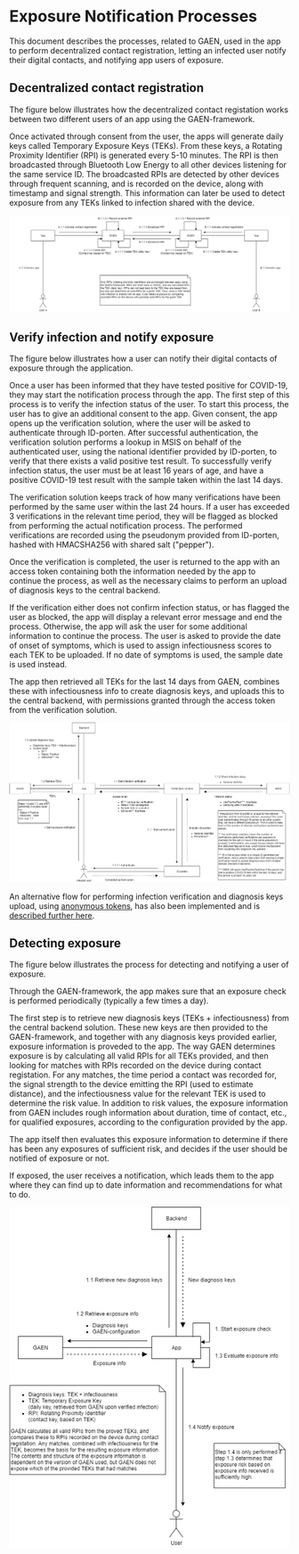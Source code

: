 # Exposure Notification Processes

This document describes the processes, related to GAEN, used in the app to perform decentralized contact registration, letting an infected user notify their digital contacts, and notifying app users of exposure.

## Decentralized contact registration

The figure below illustrates how the decentralized contact registation works between two different users of an app using the GAEN-framework.

Once activated through consent from the user, the apps will generate daily keys called Temporary Exposure Keys (TEKs).
From these keys, a Rotating Proximity Identifier (RPI) is generated every 5-10 minutes.
The RPI is then broadcasted through Bluetooth Low Energy to all other devices listening for the same service ID.
The broadcasted RPIs are detected by other devices through frequent scanning, and is recorded on the device, along with timestamp and signal strength.
This information can later be used to detect exposure from any TEKs linked to infection shared with the device.

![Smittestopp components overview](diagrams/Smittestopp_contact_registration_en.png)
## Verify infection and notify exposure

The figure below illustrates how a user can notify their digital contacts of exposure through the application.

Once a user has been informed that they have tested positive for COVID-19, they may start the notification process through the app.
The first step of this process is to verify the infection status of the user.
To start this process, the user has to give an additional consent to the app.
Given consent, the app opens up the verification solution, where the user will be asked to authenticate through ID-porten.
After successful authentication, the verification solution performs a lookup in MSIS on behalf of the authenticated user, using the national identifier provided by ID-porten, to verify that there exists a valid positive test result.
To successfully verify infection status, the user must be at least 16 years of age, and have a positive COVID-19 test result with the sample taken within the last 14 days.

The verification solution keeps track of how many verifications have been performed by the same user within the last 24 hours.
If a user has exceeded 3 verifications in the relevant time period, they will be flagged as blocked from performing the actual notification process.
The performed verifications are recorded using the pseudonym provided from ID-porten, hashed with HMACSHA256 with shared salt ("pepper").

Once the verification is completed, the user is returned to the app with an access token containing both the information needed by the app to continue the process, as well as the necessary claims to perform an upload of diagnosis keys to the central backend.

If the verification either does not confirm infection status, or has flagged the user as blocked, the app will display a relevant error message and end the process.
Otherwise, the app will ask the user for some additional information to continue the process.
The user is asked to provide the date of onset of symptoms, which is used to assign infectiousness scores to each TEK to be uploaded.
If no date of symptoms is used, the sample date is used instead.

The app then retrieved all TEKs for the last 14 days from GAEN, combines these with infectiousness info to create diagnosis keys, and uploads this to the central backend, with permissions granted through the access token from the verification solution.

![Smittestopp components overview](diagrams/Smittestopp_notify_contacts_en.png)

An alternative flow for performing infection verification and diagnosis keys upload, using [anonymous tokens](https://github.com/HenrikWM/anonymous-tokens/wiki), has also been implemented and is [described further here](anonymous-tokens.md).

## Detecting exposure

The figure below illustrates the process for detecting and notifying a user of exposure.

Through the GAEN-framework, the app makes sure that an exposure check is performed periodically (typically a few times a day).

The first step is to retrieve new diagnosis keys (TEKs + infectiousness) from the central backend solution.
These new keys are then provided to the GAEN-framework, and together with any diagnosis keys provided earlier, exposure information is proveded to the app.
The way GAEN determines exposure is by calculating all valid RPIs for all TEKs provided, and then looking for matches with RPIs recorded on the device during contact registation.
For any matches, the time period a contact was recorded for, the signal strength to the device emitting the RPI (used to estimate distance), and the infectiousness value for the relevant TEK is used to determine the risk value.
In addition to risk values, the exposure information from GAEN includes rough information about duration, time of contact, etc., for qualified exposures, according to the configuration provided by the app.

The app itself then evaluates this exposure information to determine if there has been any exposures of sufficient risk, and decides if the user should be notified of exposure or not.

If exposed, the user receives a notification, which leads them to the app where they can find up to date information and recommendations for what to do.

![Smittestopp components overview](diagrams/Smittestopp_receive_notification_en.png)
